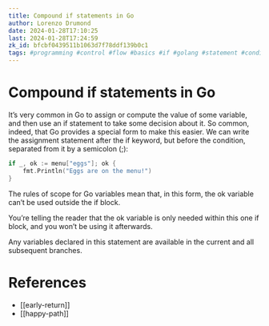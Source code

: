 ```yaml
---
title: Compound if statements in Go
author: Lorenzo Drumond
date: 2024-01-28T17:10:25
last: 2024-01-28T17:24:59
zk_id: bfcbf0439511b1063d7f78ddf139b0c1
tags: #programming #control #flow #basics #if #golang #statement #conditional
---
```



# Compound if statements in Go
It’s very common in Go to assign or compute the value of some variable, and then use an if statement to take some decision about it. So common, indeed, that Go provides a special form to make this easier. We can write the assignment statement after the if keyword, but before the condition, separated from it by a semicolon (;):
```go
if _, ok := menu["eggs"]; ok {
    fmt.Println("Eggs are on the menu!")
}
```

The rules of scope for Go variables mean that, in this form, the ok variable can’t be used outside the if block.

You’re telling the reader that the ok variable is only needed within this one if block, and you won’t be using it afterwards.

Any variables declared in this statement are available in the current and all subsequent branches.

# References
- [[early-return]]
- [[happy-path]]
